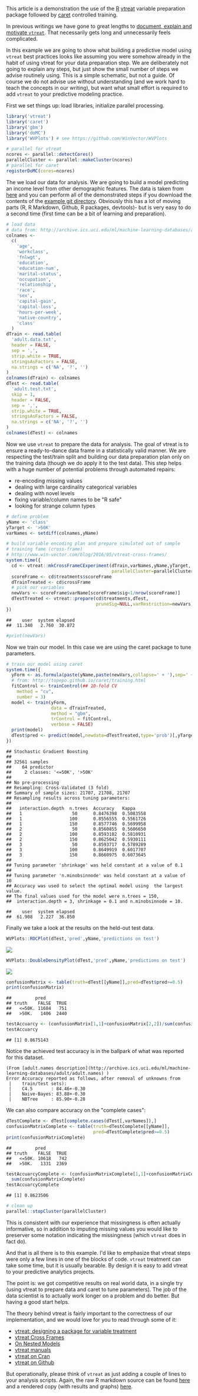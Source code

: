 This article is a demonstration the use of the [R](https://cran.r-project.org) [vtreat](https://github.com/WinVector/vtreat) variable preparation package followed by [caret](http://topepo.github.io/caret/index.html) controlled training.

In previous writings we have gone to great lengths to [document, explain and motivate `vtreat`](http://winvector.github.io/vtreathtml/). That necessarily gets long and unnecessarily feels complicated.

In this example we are going to show what building a predictive model using `vtreat` best practices looks like assuming you were somehow already in the habit of using vtreat for your data preparation step. We are deliberately not going to explain any steps, but just show the small number of steps we advise routinely using. This is a simple schematic, but not a guide. Of course we do not advise use without understanding (and we work hard to teach the concepts in our writing), but want what small effort is required to add `vtreat` to your predictive modeling practice.

First we set things up: load libraries, initialize parallel processing.

``` r
library('vtreat')
library('caret')
library('gbm')
library('doMC')
library('WVPlots') # see https://github.com/WinVector/WVPlots

# parallel for vtreat
ncores <- parallel::detectCores()
parallelCluster <- parallel::makeCluster(ncores)
# parallel for caret
registerDoMC(cores=ncores)
```

The we load our data for analysis. We are going to build a model predicting an income level from other demographic features. The data is taken from [here](http://archive.ics.uci.edu/ml/machine-learning-databases/adult/) and you can perform all of the demonstrated steps if you download the contents of the [example git directory](https://github.com/WinVector/Examples/tree/master/CensusAdultIncomeExample). Obviously this has a lot of moving parts (R, R Markdown, Github, R packages, devtools)- but is very easy to do a second time (first time can be a bit of learning and preparation).

``` r
# load data
# data from: http://archive.ics.uci.edu/ml/machine-learning-databases/adult/
colnames <-
  c(
    'age',
    'workclass',
    'fnlwgt',
    'education',
    'education-num',
    'marital-status',
    'occupation',
    'relationship',
    'race',
    'sex',
    'capital-gain',
    'capital-loss',
    'hours-per-week',
    'native-country',
    'class'
  )
dTrain <- read.table(
  'adult.data.txt',
  header = FALSE,
  sep = ',',
  strip.white = TRUE,
  stringsAsFactors = FALSE,
  na.strings = c('NA', '?', '')
)
colnames(dTrain) <- colnames
dTest <- read.table(
  'adult.test.txt',
  skip = 1,
  header = FALSE,
  sep = ',',
  strip.white = TRUE,
  stringsAsFactors = FALSE,
  na.strings = c('NA', '?', '')
)
colnames(dTest) <- colnames
```

Now we use `vtreat` to prepare the data for analysis. The goal of vtreat is to ensure a ready-to-dance data frame in a statistically valid manner. We are respecting the test/train split and building our data preparation plan only on the training data (though we do apply it to the test data). This step helps with a huge number of potential problems through automated repairs:

-   re-encoding missing values
-   dealing with large cardinality categorical variables
-   dealing with novel levels
-   fixing variable/column names to be "R safe"
-   looking for strange column types

``` r
# define problem
yName <- 'class'
yTarget <- '>50K'
varNames <- setdiff(colnames,yName)

# build variable encoding plan and prepare simulated out of sample
# training fame (cross-frame) 
# http://www.win-vector.com/blog/2016/05/vtreat-cross-frames/
system.time({
  cd <- vtreat::mkCrossFrameCExperiment(dTrain,varNames,yName,yTarget,
                                        parallelCluster=parallelCluster)
  scoreFrame <- cd$treatments$scoreFrame
  dTrainTreated <- cd$crossFrame
  # pick our variables
  newVars <- scoreFrame$varName[scoreFrame$sig<1/nrow(scoreFrame)]
  dTestTreated <- vtreat::prepare(cd$treatments,dTest,
                                  pruneSig=NULL,varRestriction=newVars)
})
```

    ##    user  system elapsed 
    ##  11.340   2.760  30.872

``` r
#print(newVars)
```

Now we train our model. In this case we are using the caret package to tune parameters.

``` r
# train our model using caret
system.time({
  yForm <- as.formula(paste(yName,paste(newVars,collapse=' + '),sep=' ~ '))
  # from: http://topepo.github.io/caret/training.html
  fitControl <- trainControl(## 10-fold CV
    method = "cv",
    number = 3)
  model <- train(yForm,
                 data = dTrainTreated,
                 method = "gbm",
                 trControl = fitControl,
                 verbose = FALSE)
  print(model)
  dTest$pred <- predict(model,newdata=dTestTreated,type='prob')[,yTarget]
})
```

    ## Stochastic Gradient Boosting 
    ## 
    ## 32561 samples
    ##    64 predictor
    ##     2 classes: '<=50K', '>50K' 
    ## 
    ## No pre-processing
    ## Resampling: Cross-Validated (3 fold) 
    ## Summary of sample sizes: 21707, 21708, 21707 
    ## Resampling results across tuning parameters:
    ## 
    ##   interaction.depth  n.trees  Accuracy   Kappa    
    ##   1                   50      0.8476398  0.5083558
    ##   1                  100      0.8556555  0.5561726
    ##   1                  150      0.8577746  0.5699958
    ##   2                   50      0.8560855  0.5606650
    ##   2                  100      0.8593102  0.5810931
    ##   2                  150      0.8625042  0.5930111
    ##   3                   50      0.8593717  0.5789289
    ##   3                  100      0.8649919  0.6017707
    ##   3                  150      0.8660975  0.6073645
    ## 
    ## Tuning parameter 'shrinkage' was held constant at a value of 0.1
    ## 
    ## Tuning parameter 'n.minobsinnode' was held constant at a value of 10
    ## Accuracy was used to select the optimal model using  the largest value.
    ## The final values used for the model were n.trees = 150,
    ##  interaction.depth = 3, shrinkage = 0.1 and n.minobsinnode = 10.

    ##    user  system elapsed 
    ##  61.908   2.227  36.850

Finally we take a look at the results on the held-out test data.

``` r
WVPlots::ROCPlot(dTest,'pred',yName,'predictions on test')
```

![](ExampleRun_files/figure-markdown_github/score-1.png)

``` r
WVPlots::DoubleDensityPlot(dTest,'pred',yName,'predictions on test')
```

![](ExampleRun_files/figure-markdown_github/score-2.png)

``` r
confusionMatrix <- table(truth=dTest[[yName]],pred=dTest$pred>=0.5)
print(confusionMatrix)
```

    ##         pred
    ## truth    FALSE  TRUE
    ##   <=50K. 11684   751
    ##   >50K.   1406  2440

``` r
testAccuarcy <- (confusionMatrix[1,1]+confusionMatrix[2,2])/sum(confusionMatrix)
testAccuarcy
```

    ## [1] 0.8675143

Notice the achieved test accuracy is in the ballpark of what was reported for this dataset.

    (From [adult.names description](http://archive.ics.uci.edu/ml/machine-learning-databases/adult/adult.names) )
    Error Accuracy reported as follows, after removal of unknowns from
     |    train/test sets):
     |    C4.5       : 84.46+-0.30
     |    Naive-Bayes: 83.88+-0.30
     |    NBTree     : 85.90+-0.28

We can also compare accuracy on the "complete cases":

``` r
dTestComplete <- dTest[complete.cases(dTest[,varNames]),]
confusionMatrixComplete <- table(truth=dTestComplete[[yName]],
                                 pred=dTestComplete$pred>=0.5)
print(confusionMatrixComplete)
```

    ##         pred
    ## truth    FALSE  TRUE
    ##   <=50K. 10618   742
    ##   >50K.   1331  2369

``` r
testAccuarcyComplete <- (confusionMatrixComplete[1,1]+confusionMatrixComplete[2,2])/
  sum(confusionMatrixComplete)
testAccuarcyComplete
```

    ## [1] 0.8623506

``` r
# clean up
parallel::stopCluster(parallelCluster)
```

This is consistent with our experience that missingness is often actually informative, so in addition to imputing missing values you would like to preserver some notation indicating the missingness (which `vtreat` does in fact do).

And that is all there is to this example. I'd like to emphasize that vtreat steps were only a few lines in one of the blocks of code. `vtreat` treatment can take some time, but it is usually bearable. By design it is easy to add vtreat to your predictive analytics projects.

The point is: we got competitive results on real world data, in a single try (using vtreat to prepare data and caret to tune parameters). The job of the data scientist is to actually work longer on a problem and do better. But having a good start helps.

The theory behind vtreat is fairly important to the correctness of our implementation, and we would love for you to read through some of it:

-   [vtreat: designing a package for variable treatment](http://www.win-vector.com/blog/2014/08/vtreat-designing-a-package-for-variable-treatment/)
-   [vtreat Cross Frames](http://www.win-vector.com/blog/2016/05/vtreat-cross-frames/)
-   [On Nested Models](http://www.win-vector.com/blog/2016/04/on-nested-models/)
-   [vtreat manuals](http://winvector.github.io/vtreathtml/)
-   [vtreat on Cran](https://cran.r-project.org/package=vtreat)
-   [vtreat on Github](https://github.com/WinVector/vtreat)

But operationally, please think of `vtreat` as just adding a couple of lines to your analysis scripts. Again, the raw R markdown source can be found [here](https://github.com/WinVector/Examples/blob/master/CensusAdultIncomeExample/ExampleRun.Rmd) and a rendered copy (with results and graphs) [here](https://github.com/WinVector/Examples/blob/master/CensusAdultIncomeExample/ExampleRun.md).
